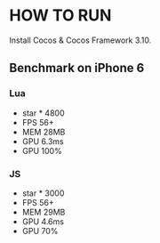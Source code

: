 
# HOW TO RUN

Install Cocos & Cocos Framework 3.10.



## Benchmark on iPhone 6

### Lua

-   star * 4800
-   FPS 56+
-   MEM 28MB
-   GPU 6.3ms
-   GPU 100%

### JS

-   star * 3000
-   FPS 56+
-   MEM 29MB
-   GPU 4.6ms
-   GPU 70%

